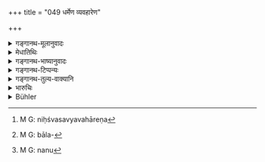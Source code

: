 +++
title = "049 धर्मेण व्यवहारेण"

+++

<details><summary>गङ्गानथ-मूलानुवादः</summary>

He shall make the advanced money repaid by means of (a) good faith, (b) tactful transaction, (c) trick, (d) moral pressure, and (c) force, the fifth.—(49)
</details>

<details><summary>मेधातिथिः</summary>

तत्र धर्मस्कन्धकरीत्या स्तोकं स्तोकं ग्रहणम् — "इदम् अद्य, इदं श्व, इदं परश्वः, यथा कुटुम्बसंवाहो ऽस्यैवं वयम् अपि तव कुऋउम्बभूताः संविभागयोग्याः" — इत्यादि पठितप्रयोगो **धर्मः** । यस् तु निःस्वः स **व्यवहारेण**[^१८९] दापयितव्यः । अन्यत्र कर्णोदकवद् धनं दत्वा कृषिवाणिज्यादिना व्यवहारयितव्यम् । तत्रोत्पन्नं धनं तस्माद् ग्रहीतव्यम् । यस् तु व्यवहारो राजनिवेद्यस् तस्य सर्वोपायपरिक्षये योज्यत्वाद् **बल**ग्रहणेन[^१९०] च गृहीतत्वात् । यस् तु साक्षान् न ददाति विद्यमानधनो ऽपि स **छलेन** दापयितव्यः । केनचिद् अपदेशेन विवाहोत्सवादिना कटकाद्याभरणं गृहीत्वा न दातव्यम्, यावद् अनेन तद् धनं न दत्तम् । **आचरितम्** अभोजनगृहद्वारोपवेशनादि । **बलं** राजाधिकरणोपस्थानम् । तत्र राजा साम्नाप्रयच्छन्तं निगृह्य च प्रपीड्य दापयतीति । न तु[^१९१] स्वगृहसंबन्धिधनादि बलम्, यतः "प्रकृतीनां बलं राजा" इति पठ्यते अस्मिन्न् एव प्रसङ्गे उशनसा । 


[^१९१]:
     M G: nanu


[^१९०]:
     M G: bāla-


[^१८९]:
     M G: niḥśvasavyavahāreṇa

- <u>अन्ये</u> तु राज्ञ एवायम् उपदेश इति वर्णयन्ति, राजधर्मप्रकरणात् । राजा ज्ञापित उपायैर् एनं दापयेत् पराजितं स्वयं प्रतिपन्नं च । न तु सहसावष्टभ्य सर्वस्वं धनिने प्रतिपादनीयः । यत उभयानुग्रहो राज्ञा कर्तव्यः । सर्वस्वदाने चाधर्मणस्य कुटुम्बोत्सादः स्यात् सो ऽपि न युक्तः । उक्तं हि-

- नावसाद्य शनैर् दाप्यः काले काले यथोदयम् ।

- ब्राह्मणस् तु विशेषेण धार्मिके सति राजनि ॥ इति ।

तस्मात् किंचन वृद्ध्या संदापनीयः । कुटुम्बाद् अधिकधनसंभवे सर्वं दापनीयः । सर्वासंभवे च "कर्मणापि समं कुर्यात्" (म्ध् ८.१७७) इति । अन्यस्मिन् व्याख्याने छलाचारौ राजानम् अज्ञापयित्वा न कार्यौ ॥ ८.४९ ॥
</details>

<details><summary>गङ्गानथ-भाष्यानुवादः</summary>

(*a*) ‘*Dharmeṇa*,’ ‘*by means of good faith*’;—*i.e*., receiving little
by little;—‘so much to-day, so much to-morrow, so much the day after
to-morrow;—just as it behoves him to maintain his family, so also is it
his duty to help me,—I also am a member of his family and as such a
sharer in his wealth,’—the use of such language constitutes ‘*good
faith*.’

(*b*) The man who has absolutely no property should be made to repay the
debt by ‘*tactful transaction*’; on the same principle on which, for the
purpose of drawing out water from the ear one puts more water into it,
the creditor should advance to the debtor more money, in order to enable
him to have recourse to agriculture or trade or some other means of
acquiring wealth, and then receive from him the wealth thus obtained.
The ‘*vyavahāra*’ that consists in filing a suit before the King is not
what is meant by the term as used hero; since one should have recourse
to this only when all other means have failed, and as such it is
included under ‘force.’

(*c*) When, even though possessed of the requisite wealth, the debtor
does not pay in a straight manner, he should be made to pay by means of
‘*trick*’; *i.e*., under some such pretext as that of a
marriage-ceremony or some such occasion, he should borrow from him a
bracelet or some such ornament, and not return it until the debt has
been cleared off.

(*d*) ‘*Moral pressure*’;—by giving up food and constantly sitting at
the man’s door and so forth.

(*e*) ‘*Force*’;—presenting one’self before the King’s court; where the
King shall have the man called quietly and by inflicting some punishment
make him pay up. The ‘*bala*’ of the text does not mean the creditor’s
strength in the shape of his relatives and wealth, etc.; because of the
maxim that the ‘force’ or ‘strength’ of the subject lies in the King,
which has been propounded in connection with the present context.

Others have explained the verse ṭo mean that by the means here
enumerated the *King* shall have the debt repaid;—and their reason for
saying so lies in the fact that it occurs in the context dealing with
the duties of the King. The sense of the verse thus is that ‘when the
amount claimed has been either admitted by the debtor or decreed by the
court, the King shall make him pay it up by these methods;—and he shall
not, all at once, have the entire property of the debtor handed over to
the creditor; since the kindly treatment of both parties constitutes the
King’s duty: and if the debtor’s entire property were handed over to the
creditor, his whole family would perish, and this would not be right. To
this end we have the declaration—‘Without absolutely ruining him, the
debtor should he made to pay little by little, according to his income,
specially so in the case of the Brāhmaṇa,—when the King is righteous.’
So that the man should be made to pay the principal along with a small
amount as interest; but in the event of the man possessing wealth more
than what is needed for the maintenance of his family, he should be made
to pay the entire amount of the claim; and if this be not possible, then
‘the debt shall be liquidated by service, etc.’ (8.177).

In the former explanation, the creditor shall not have recourse to
‘trick’ or ‘moral pressure,’ without notifying the same to the
King.—(49).
</details>

<details><summary>गङ्गानथ-टिप्पन्यः</summary>

‘*Vyavahāreṇa*’.—‘By business-transaction: advancing more money to the
debtor with which, as capital, the latter would carry on some trade,
with the profits of which he would gradually clear off the older debt
also’ (Medhātithi);—‘by law-suit’ (Govindarāja, Kullūka and Narāyāṇa;
noted but rejected by Medhātithi);—‘by threatening a suit’
(Nandana);—‘by forced sale of property’ (Rāghavānanda).

Both Buhler and Hopkins represent Medhātithi as explaining this term to
mean ‘forced labour’. But there is nothing in Medhātithi to show this.
What Medhātithi means is quite clear, and it is made clearer by the
illustration given by him of ‘*karṇodaka*’; it is a common practice in
India that when water gets into the ear and cannot be easily got out,
people pour more water into it, and along with this latter, the former
water also flows out.

This verse is quoted in and *Aparārka* (p. 645), which adds the
following notes:—‘*dharma*:’ is ‘truth’,—‘*vyavahāra*’, stands for such
evidence as is documentary, oral and so forth,—‘*chala*’ is
*trick*,—‘*ācaritam*,’ ‘custom of the country’,—‘*balam*’ means
oppression by starving and so forth.

It is quoted in *Vivādaratnākara* (p. 67);—and in *Mitākṣarā* (on 2.40),
which adds the following notes:—‘*dharmeṇa*,’ *i.e*., ‘by truthful
persuasion’,—‘*vyavahāreṇa*’, *i.e*., ‘by adducing witnesses, documents
and other kinds of evidence’,—‘*chalena*’, *i.e*., borrowing from him
ornaments and other things under the pretext of some ceremonies &c. in
the family,—‘*ācaritena*’, *i.e*., by starving,—the fifth method being
the application of ‘*bala*’, force, in the shape of keeping him chained
and so forth;—by these methods is the creditor to recover the money that
he had advanced on interest.

It is quoted in *Parāśaramādhava* (Vyavahāra, p. 191);—in
*Nṛsiṃhaprasāda* (Vyavahāra, p. 19a);—and in *Kṛtyakalpataru* (78b).
</details>

<details><summary>गङ्गानथ-तुल्य-वाक्यानि</summary>

*Nārada* (4.122).—(Same as Manu.)

*Kātyāyana* (Vivādaratnākara, p. 67).—‘When the debtor is openly
arrested and brought before the assembly of men and kept there till he
pays—this, being in consonance with the custom of the country, is called
*Legal Proceedings*. By beating, by arresting, by work, by law-suit, and
first of all, by peaceful persuasion,—should the creditor obtain
repayment of his dues.’

*Nārada* (1.122).—‘By the mode consonant with religion, by legal
proceedings, by fraud, by customary mode, and fifthly, by force, a
creditor may recover what he has lent.’

*Bṛhaspati* (11.54 *et seq*.).—‘When a debtor has admitted a debt, it
may he recovered from him by the expedients of friendly expostulation,
by moral suasion, by artful management, by compulsion and by confinement
in the house. When a debtor is caused to pay by the advice of friends
and kinsmen, by friendly remonstrances, by constant following, or by the
creditor starving himself, it is termed *Moral Suasion*. When a creditor
with a crafty design, borrows something from the debtor and withholds it
as a pledge, and thereby enforces payment of the debt, it is termed
*Artful Management*;—when the debtor is fettered and conducted to the
creditor’s house, where he is compelled by beating and other forcible
means, to pay the debt, it is called *Compulsion*;—when the debtor is
made to pay by confining his son, wife, or cattle, or by sitting at his
door, it is termed *Confinement in the* *House*.’
</details>

<details><summary>भारुचिः</summary>

**धर्मेण** साम्नानुद्वेजयन् शनैर् दापयेत्, शपथेन वा संप्रतिपत्तौ । तावद् एवम् अप्रतिपत्तौ व्यवहारेण वक्ष्यति; छलेन वानेकप्रकारेणापि विश्वास्य; आचरितेन वाभोजनगृहद्वारोपवेशनादिना लोकसमाचरितेन; बलेन वा स्वगृहबन्धनादिना मा भूद् अस्यार्थक्षयो राजसमावेशनेन । एवं च सत्य् अत्र नास्ति कश्चिद् धर्मातिक्रमो, यस्माद् अतः —
</details>

<details><summary>Bühler</summary>

049	By moral suasion, by suit of law, by artful management, or by the customary proceeding, a creditor may recover property lent; and fifthly, by force.
</details>
